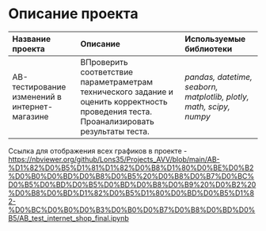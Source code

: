 # Описание проекта

| Название проекта | Описание | Используемые библиотеки | 
| :---------------------- | :---------------------- | :---------------------- |
| AB-тестирование изменений в интернет-магазине | ВПроверить соответствие параметраметрам технического задание и оценить корректность проведения теста. Проанализировать результаты теста. | *pandas, datetime, seaborn, matplotlib, plotly, math, scipy, numpy* |

Ссылка для отображения всех графиков в проекте - https://nbviewer.org/github/Lons35/Projects_AVV/blob/main/AB-%D1%82%D0%B5%D1%81%D1%82%D0%B8%D1%80%D0%BE%D0%B2%D0%B0%D0%BD%D0%B8%D0%B5%20%D0%B8%D0%B7%D0%BC%D0%B5%D0%BD%D0%B5%D0%BD%D0%B8%D0%B9%20%D0%B2%20%D0%B8%D0%BD%D1%82%D0%B5%D1%80%D0%BD%D0%B5%D1%82-%D0%BC%D0%B0%D0%B3%D0%B0%D0%B7%D0%B8%D0%BD%D0%B5/AB_test_internet_shop_final.ipynb

